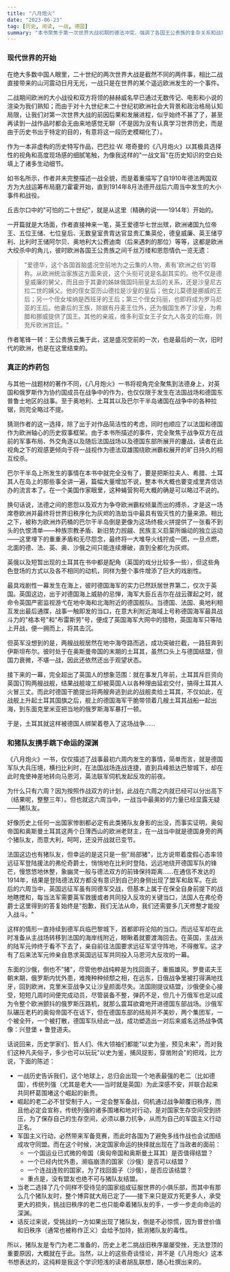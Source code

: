 ```yaml
---
title: "八月炮火"
date: "2023-06-23"
tag: [历史, 阅读, 一战, 德国]
summary: "本书聚焦于第一次世界大战初期的德法冲突，强调了各国王公贵族的复杂关系和战事中的戏剧性转折，揭示了历史上"猪队友"的影响，以及如何导致战争的爆发和旧秩序的崩溃。"
---
```


### 现代世界的开始

在绝大多数中国人眼里，二十世纪的两次世界大战是截然不同的两件事，相比二战直接带来的山河震动日月无光，一战只是在世界的某个遥远欧洲发生的一个事件。

二战期间欧洲的大小战役和双方将领的赫赫威名早已通过无数传记、电影和小说的渲染为我们熟知；而由于对十九世纪末二十世纪初欧洲社会大背景和政治格局认知局限，让我们对第一次世界大战的前因后果和发展进程，似乎始终不甚了了，甚至再读到一战作品时都会无由来地感觉无聊（不是因为没有认真学习世界历史，而是由于历史书出于特定的目的，有意将这一段历史模糊化了）。

作为一本非虚构的历史特写作品，巴巴拉·W. 塔奇曼的《八月炮火》以其极具选择性的视角和高度现场感的细腻笔触，为像我这样的"一战文盲"在历史知识的空白处填上了诸多生动细节。

如书名所示，作者并未完整描述一战全貌，而是着重描写了自1910年德法两国双方为大战运筹布局磨刀霍霍开始，直到1914年8月法德开战后六周当中发生的大小事件和战役。

丘吉尔口中的"可怕的二十世纪"，就是从这里（精确的说——1914年）开始的。

一开篇就是大场面，作者直接神来一笔，英王爱德华七世出殡，欧洲诸国九位帝王、五位王储、七位皇后、无数皇室贵胄达官显贵汇集英伦，德皇威廉、英王储亨利、比利时王储阿尔贝、奥地利大公费迪南（后来遇刺的那位）等等，这都是欧洲大绞杀中的角儿，彼时欧洲各国王公贵族之间千丝万缕和恩怨情仇一览无遗：

> "爱德华，这个各国首脑盛况空前地为之云集的人物，素有'欧洲之伯'的尊称。从欧洲统治家族这方面来说，这个头衔可说是名副其实的。他不仅是德皇威廉的舅父，而且由于其妻的姊妹俄国玛丽皇太后的关系，还是沙皇尼古拉二世的姨父。他的侄女亚历山德拉是沙皇的皇后；他女儿莫德是挪威的王后；另一个侄女埃纳是西班牙的王后；第三个侄女玛丽，也即将成为罗马尼亚的王后。他妻后的王族，除据有丹麦王位外，还为俄国生养了沙皇，为希腊和挪威提供了国王。其他的亲戚，维多利亚女王子女九人各支的后裔，则充斥欧洲宫廷。"

作者笔锋一转：王公贵族云集于此，这是盛况空前的一次，也是最后的一次，旧时代的欧洲，也是在这里结束的。

### 真正的炸药包

与其他一战题材的著作不同，《八月炮火》一书将视角完全聚焦到法德身上，对英国和俄罗斯作为协约国成员在战争中的作为，也仅仅限于发生在法国战场和德国东普鲁士地区的战事。至于奥地利、土耳其以及巴尔干半岛诸国在战争中的各种拉锯，则完全略过不提。

猜测作者的这一选择，除了出于对作品简洁性的考虑，同时也顺应了以法国和德国作为欧洲轴心的历史叙事框架。由于本书所描述的事件，完全聚焦于战争双方在战前的军事布局、外交角逐以及随后法国战场以及德国东部所展开的鏖战，读者在此视角之下的观感更倾向于将一战视作为德法双雄围绕欧洲霸权展开的旷日持久的相互绞杀。

巴尔干半岛上所发生的事情在本书中就完全没有了，要是把斯拉夫人、希腊、土耳其人在岛上的那些事全讲一遍，篇幅大量增加不说，整本书大概也要变成里弄信访办的流言本了。在一个美国作家眼里，这种蝇营狗苟大概的确是可以略过不说的。

换句话说，法德之间的恩怨以及双方为争夺欧洲霸权倾巢而出的搏杀，才是这一场席卷欧洲并最终将世界旧秩序化为灰烬的浩劫当中最具有毁灭性的力量来源。相比之下，被称为欧洲炸药桶的巴尔干半岛倒是更像为这场终极火拼提供了一张看不到头的仇恨清单——种族宗教矛盾、新旧势力觊觎、民族主义启蒙所煽动的独立运动——这里埋下的重重矛盾和无尽怨念，最终将一大堆导火线拧成一团，一旦点燃，北面的德、法、英、奥、沙俄之间只能连续爆破，直到全都化为灰烬。

英俄以及短暂出现的土耳其在书中都是配角（英国的戏分比较多一些），但这些角色登场的方式以及各不相同的动机，同样为整个事件增添了巨大的戏剧性。

最具戏剧性一幕发生在海上，彼时德国海军的实力已然跃居世界第二，仅次于英国。英国这边，出于对德国海上威胁的忌惮，海军大臣丘吉尔在战云骤起之时，就命令英国严密监视游弋在地中海和北海附近的德国舰队。当德国、法国、奥地利相互发出最后通牒，战事一触即发的当口，在意大利附近海域上号称德国海军最具战斗力的"格本号"和"布雷斯劳"号，便成了英国海军大网中的猎物，英国海军只等陆上开战，便一拥而上，将其击沉。

但英军没想到的是，两艘战舰居然在地中海夺路而逃，成功突破拦截，一路狂奔到伊斯坦布尔。彼时处于在奥斯曼帝国的末期的土耳其，虽然口头上与德国结盟，但国力衰微，不堪一战，因此还依然还出于观望状态。

接下来的一幕，完全超出了英国人的想象范围：就在事发几年前，土耳其斥巨资向英国订购两艘战舰，结果战舰竣工却被英国人以各种理由延宕交付，搞得土耳其人火冒三丈。而此时德国干脆提出将两艘奔逃到此的战舰卖给土耳其，不仅如此，在战舰上升起土耳其国旗之后，舰上的德国海军干脆带领着几艘土耳其战船一起出海，到东面克里米亚把当地的俄罗斯海军暴打一顿。

于是，土耳其就这样被德国人绑架着卷入了这场战争……

### 和猪队友携手跳下命运的深渊

《八月炮火》一书，仅仅描述了战事最初六周内发生的事情，简单而言，就是德国军队大兵压境，横扫比利时，在法国战场连战连捷，直到兵峰抵达巴黎城下，却在此时鬼使神差地转向马恩河，英法联军伺机发起反攻的前夜。

为什么只有六周？因为按照作战双方的计划，此战在六周之内就已经可以分出高下（结果呢，整整三年）。但也就这六周当中，一战当中最奥妙的力量已经显露无疑——猪队友。

好像历史上任何一出国家惨剧都必定有此类猪队友身影的出没，而事实证明，奥匈帝国和奥斯曼土耳其这两个日薄西山的欧洲老财主，在一战当中就是德国身旁的两个猪队友，而意大利，呵呵，还没开战就已变节。

法国这边也有猪队友，但幸运的是这只是一些"局部猪"，比方说带着度假心态率领远征军登陆援法的弗伦奇爵士，悄悄地在比利时登陆，远远地绕开德国军队的锋芒，慢悠悠地休整，象幽灵一般与德法双方的前锋保持距离……在通信不发达的1914年，结果是登陆德法双方都没有意识到自己的身侧出现了盟军和敌军。在此后的六周当中，英国远征军虽有同德军交战，但基本上属于在保全自身前提下的战地瞎搅和，每当法军需要英军救援或者共同投入反攻的关键当口，法国人在弗伦奇爵士这里得到的答复始终是"抱歉，我们无法从命，我们还需要多几天修整才能投入战斗。"

这样的情形一直持续到德军兵临巴黎城下，首都即将沦陷的当口。而远征军却在此时准备从主战场转移到法国的海岸线附近，眼瞅着就要渡海回去。在英国，主战派的陆军元帅终于看不下去了，亲自前往法国要求远征军坚守阵地，不得撤军。这才有了后来法军元帅亲自恳求英国远征军共同投入马恩河大反攻的一幕。

东面的沙俄，倒也不"猪"，尽管他参战纯粹是为找回面子，重振雄风。罗曼诺夫王朝末期，俄罗斯内忧外患，难掩种种倾颓之相，在远东，日俄战争里被打得满地找牙，回到欧洲，克里米亚战争又让沙皇颜面尽失。法国刚提议结盟，沙俄便全心接受，短短几周时间便完成动员，尽管装备不整，弹药不足，但几十万俄军也足以成为令整个欧洲颤抖的俄罗斯压路机，就那么震耳欲聋地开进德国东部战场。沙俄军队碾压老朽的奥匈帝国不在话下，但在德国东部的结局并不美妙，两个集团军，一个被全歼，一个被打散，德国军队经此一战，成功塑造出一对后来威名远扬战争偶像：兴登堡 + 鲁登道夫。

话说回来，历史学家们、哲人们、伟大领袖们都能"以史为鉴，预见未来"，而对我们这种凡夫俗子，多少也可以玩玩"以史为鉴，捕风捉影，穿凿附会"的把戏，比方说，下面的陈述：

- 一战历史告诉我们，这个地球上，总归会出现一个地表最强的老二（比如德国），传统列强（尤其是老大——当时就是英国）为此深感不安，并联合起来共同杯葛围堵这个崛起的新贵。
- 崛起的老二必不甘受制于人，一定会整军备战，伺机通过战争颠覆旧秩序，而且他必定会宣称，传统列强的诸多围堵和地对行动，是对国家生存空间受到挤压，为了保存自己的生存空间，必须以暴力抗争，从而为自己的军国主义行动正名。
- 军国主义行动，必然带来军备竞赛，而此时各国为了避免多线作战也会试图结成攻守同盟。而在这个时候，决定国家命运的抉择就出现在了当政者的面前：
  - 一个国运业已式微的帝国（奥匈帝国和奥斯曼土耳其）是否值得结盟？
  - 一个已经内忧外患，濒临崩溃的国家（沙俄）是否可以结盟？
  - 一个连战连败的国家，为了找回面子（沙俄），是否应该结盟？
  - 重点是，没有盟友也绝不可与猪队友结盟。
- 当老二选择了几个同样不受待见的国家组成征服世界的小俱乐部，而其中有那么几个猪队友时，整个博弈就大局已定了——接下来只是双方死更多人，承受更大的损失，挑战旧秩序的老二也只能牵着猪队友的手，一步一步走向命运的深渊。
- 话反过来说，受挑战的一方如果出现了猪队友，倒是不必惊慌，因为普世价值和旧秩序（通常也被称作正义）会给予加持，抵消猪队友的毒性。

所以，猪队友是专门为老二准备的，历史上老二挑战旧秩序屡屡受挫，无法登顶的重要原因，大概就在于此。当然，以上的这些奇谈怪论，并不是《八月炮火》这本书想表达的，这纯粹是我这个学识短浅的读者胡乱联想，随心杜撰出来的。